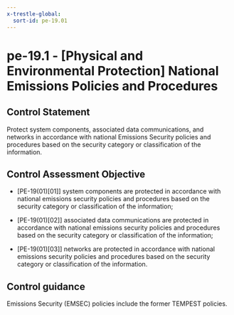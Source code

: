 ```yaml
---
x-trestle-global:
  sort-id: pe-19.01
---
```


# pe-19.1 - \[Physical and Environmental Protection\] National Emissions Policies and Procedures

## Control Statement

Protect system components, associated data communications, and networks in accordance with national Emissions Security policies and procedures based on the security category or classification of the information.

## Control Assessment Objective

- \[PE-19(01)[01]\] system components are protected in accordance with national emissions security policies and procedures based on the security category or classification of the information;

- \[PE-19(01)[02]\] associated data communications are protected in accordance with national emissions security policies and procedures based on the security category or classification of the information;

- \[PE-19(01)[03]\] networks are protected in accordance with national emissions security policies and procedures based on the security category or classification of the information.

## Control guidance

Emissions Security (EMSEC) policies include the former TEMPEST policies.
